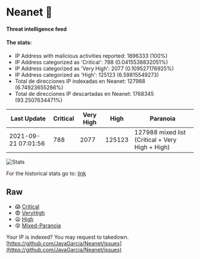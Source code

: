 # Neanet :hocho:
#### Threat intelligence feed
#### The stats:

- IP Address with malicious activities reported: 1896333 (100%)
- IP Address categorized as 'Critical':  788 (0.0415538832051%)
- IP Address categorized as 'Very High':  2077 (0.109527176925%)
- IP Address categorized as 'High':  125123 (6.59815549273)
- Total de direcciones IP indexadas en Neanet:  127988 (6.74923655286%)
- Total de direcciones IP descartadas en Neanet:  1768345 (93.2507634471%)

| Last Update | Critical | Very High | High | Paranoia |
| --- | --- | --- | --- | --- |
| 2021-09-21 07:01:56 | 788 | 2077 | 125123 | 127988 mixed list (Critical + Very High + High)|

![Stats](https://docs.google.com/spreadsheets/d/e/2PACX-1vSnaNMIXVabIpDJjufMlzH7poXnshF3mgd8Is1g9ytUEzVsP5my4Trn8f-xkoLLQ38xpL3HtmUexLo6/pubchart?oid=501124687&format=image)

For the historical stats go to: [link](/stats.csv)
## Raw
- :scream: [Critical](https://raw.githubusercontent.com/JavaGarcia/Neanet/master/blacklists/neanet_critical.txt)
- :fearful: [VeryHigh](https://raw.githubusercontent.com/JavaGarcia/Neanet/master/blacklists/neanet_veryHigh.txtt)
- :frowning: [High](https://raw.githubusercontent.com/JavaGarcia/Neanet/master/blacklists/neanet_high.txt)
- :dizzy_face: [Mixed-Paranoia](https://raw.githubusercontent.com/JavaGarcia/Neanet/master/blacklists/neanet_all.txt)


Your IP is indexed? You may request to takedown. [https://github.com/JavaGarcia/Neanet/issues](https://github.com/JavaGarcia/Neanet/issues)





















































































































































































































































































































































































































































































































































































































































































































































































































































































































































































































































































































































































































































































































































































































































































































































































































































































































































































































































































































































































































































































































































































































































































































































































































































































































































































































































































































































































































































































































































































































































































































































































































































































































































































































































































































































































































































































































































































































































































































































































































































































































































































































































































































































































































































































































































































































































































































































































































































































































































































































































































































































































































































































































































































































































































































































































































































































































































































































































































































































































































































































































































































































































































































































































































































































































































































































































































































































































































































































































































































































































































































































































































































































































































































































































































































































































































































































































































































































































































































































































































































































































































































































































































































































































































































































































































































































































































































































































































































































































































































































































































































